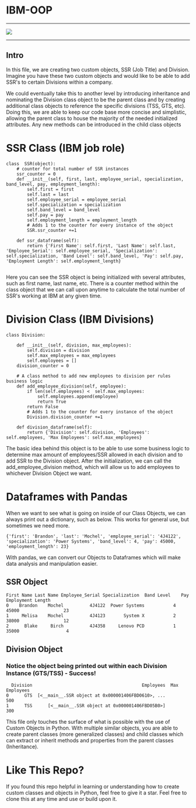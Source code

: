 # IBM-OOP

___

![](https://img.shields.io/badge/BackEnd-Python-informational?style=flat&logo=<LOGO_NAME>&logoColor=white&color=5F7FF6)

___

## Intro

In this file, we are creating two custom objects, SSR (Job Title) and Division.  Imagine you have these two custom objects and would like to be able to add SSR's to certain Divisions within a company.  

We could eventually take this to another level by introducing inheritance and nominating the Division class object to be the parent class and by creating additional class objects to reference the specific divisions (TSS, GTS, etc).  Doing this, we are able to keep our code base more concise and simplistic, allowing the parent class to house the majority of the needed initialized attributes.  Any new methods can be introduced in the child class objects

# SSR Class (IBM job role)

```
class  SSR(object):
    # counter for total number of SSR instances
    ssr_counter = 0
    def __init__(self, first, last, employee_serial, specialization, band_level, pay, employment_length):
        self.first = first
        self.last = last
        self.employee_serial = employee_serial 
        self.specialization = specialization
        self.band_level = band_level
        self.pay = pay
        self.employment_length = employment_length  
        # Adds 1 to the counter for every instance of the object     
        SSR.ssr_counter +=1

    def ssr_dataframe(self):
        return {'First Name': self.first, 'Last Name': self.last, 'Employee_Serial': self.employee_serial, 'Specialization': self.specialization, 'Band Level': self.band_level, 'Pay': self.pay, 'Employment Length': self.employment_length}
        
```
Here you can see the SSR object is being initialized with several attributes, such as first name, last name, etc.  There is a counter method within the class object that we can call upon anytime to calculate the total number of SSR's working at IBM at any given time.  

# Division Class (IBM Divisions)

```
class Division:
    
    def __init__(self, division, max_employees):
        self.division = division
        self.max_employees = max_employees
        self.employees = []
    division_counter = 0   

    # A class method to add new employees to division per rules business logic
    def add_employee_division(self, employee):
        if len(self.employees) <  self.max_employees:
            self.employees.append(employee)
            return True 
        return False
        # Adds 1 to the counter for every instance of the object 
        Division.division_counter +=1

    def division_dataframe(self):
        return {'Division': self.division, 'Employees': self.employees, 'Max Employees': self.max_employees}

```

The basic idea behind this object is to be able to use some business logic to determine max amount of employees/SSR allowed in each division and to add SSR to the Division object.  After the initialization, we can call the add_employee_division method, which will allow us to add employees to whichever Division Object we want.  

# Dataframes with Pandas

When we want to see what is going on inside of our Class Objects, we can always print out a dictionary, such as below.  This works for general use, but sometimes we need more.
``` 
{'first': 'Brandon', 'last': 'Mochel', 'employee_serial': '4J4122', 'specialization': 'Power Systems', 'band_level': 4, 'pay': 45000, 'employment_length': 23}
```
With pandas, we can convert our Objects to Dataframes which will make data analysis and manipulation easier.

## SSR Object
```
First Name Last Name Employee_Serial Specialization  Band Level    Pay  Employment Length
0    Brandon    Mochel          4J4122  Power Systems           4  45000                 23
1     Melisa    Mochel          4J4123       System X           2  38000                 12
2      Blake     Birch          4J4358     Lenovo PCD           1  35000                  4
```
## Division Object
### Notice the object being printed out within each Division Instance (GTS/TSS) - Success!
```
  Division                                          Employees  Max Employees
0      GTS  [<__main__.SSR object at 0x000001406FBD0610>, ...            500
1      TSS      [<__main__.SSR object at 0x000001406FBD05B0>]            300
```
This file only touches the surface of what is possible with the use of Custom Objects in Python.  With multiple similar objects, you are able to create parent classes (more generalized classes) and child classes which can extract or inherit methods and properties from the parent classes (Inheritance).  

# Like This Repo?  
 
If you found this repo helpful in learning or understanding how to create custom classes and objects in Python, feel free to give it a star.  Feel free to clone this at any time and use or build upon it.  
